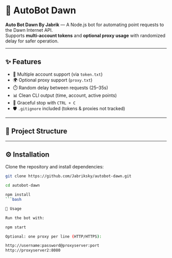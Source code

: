 # 🚀 AutoBot Dawn

**Auto Bot Dawn By Jabrik** — A Node.js bot for automating point requests to the Dawn Internet API.  
Supports **multi-account tokens** and **optional proxy usage** with randomized delay for safer operation.  

---

## ✨ Features
- 🔑 Multiple account support (via `token.txt`)
- 🌍 Optional proxy support (`proxy.txt`)
- ⏱️ Random delay between requests (25–35s)
- 📊 Clean CLI output (time, account, active points)
- 🛑 Graceful stop with `CTRL + C`
- 🛡️ `.gitignore` included (tokens & proxies not tracked)

---

## 📂 Project Structure


---

## ⚙️ Installation

Clone the repository and install dependencies:

```bash
git clone https://github.com/Jabriksky/autobot-dawn.git

cd autobot-dawn

npm install
```bash

🚀 Usage

Run the bot with:

npm start

Optional: one proxy per line (HTTP/HTTPS):

http://username:password@proxyserver:port
http://proxyserver2:8080
